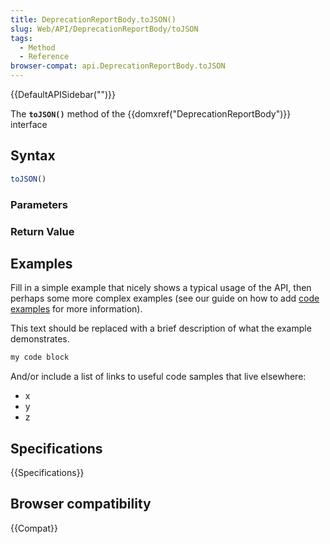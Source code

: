 ```yaml
---
title: DeprecationReportBody.toJSON()
slug: Web/API/DeprecationReportBody/toJSON
tags:
  - Method
  - Reference
browser-compat: api.DeprecationReportBody.toJSON
---
```

{{DefaultAPISidebar("")}}

The **`toJSON()`** method of the {{domxref("DeprecationReportBody")}} interface 

## Syntax

```js
toJSON()
```

### Parameters



### Return Value



## Examples

Fill in a simple example that nicely shows a typical usage of the API, then perhaps some more complex examples (see our guide on how to add [code examples](/en-US/docs/MDN/Contribute/Structures/Code_examples) for more information).

This text should be replaced with a brief description of what the example demonstrates.

```js
my code block
```

And/or include a list of links to useful code samples that live elsewhere:

*   x
*   y
*   z

## Specifications

{{Specifications}}

## Browser compatibility

{{Compat}}

